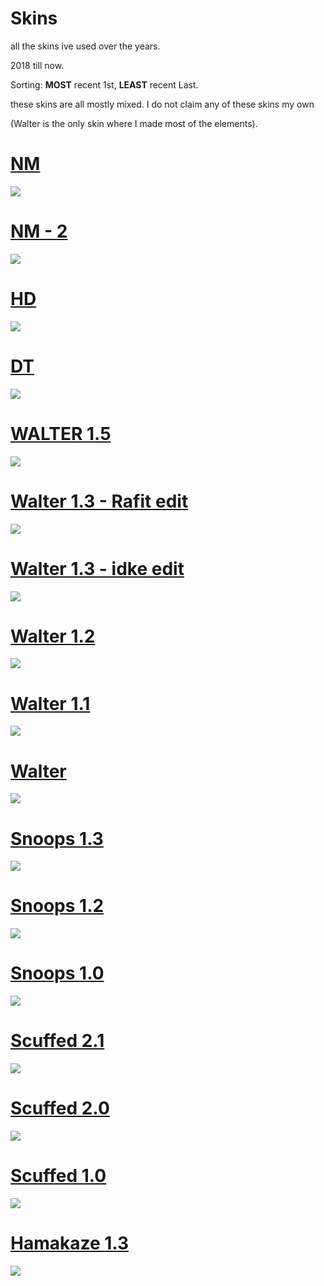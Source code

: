 # Skins
all the skins ive used over the years. 

2018 till now.

Sorting: **MOST** recent 1st, **LEAST** recent Last.

these skins are all mostly mixed. I do not claim any of these skins my own

(Walter is the only skin where I made most of the elements).
		        

# [NM](https://cdn.discordapp.com/attachments/672200896146309136/1171950528578736148/NM.osk?ex=655e8afb&is=654c15fb&hm=edacef36173d4c30497b387c99e889974262135a90704e7b7224576f9c3c85b8&)
![](https://cdn.discordapp.com/attachments/672200896146309136/1171950180044648458/screenshot1459.jpg?ex=655e8aa8&is=654c15a8&hm=e491c31d83b64498875fe53aa9ea81d216108b8f33bc0f0c73345c515c40d9ba&)

# [NM - 2](https://cdn.discordapp.com/attachments/672200896146309136/1171953455510863902/NM_-_2.osk?ex=655e8db5&is=654c18b5&hm=2ec1426ad8928440d97ecc1877fb43805ba26f94b328968b407ed0bbf1200aba&)
![](https://cdn.discordapp.com/attachments/672200896146309136/1171955428683415572/screenshot1463.jpg?ex=655e8f8c&is=654c1a8c&hm=6ca206c44b96accb5f1c80002941d921bc5b349dd0952f334586a118af723023&)

# [HD](https://cdn.discordapp.com/attachments/672200896146309136/1171952483304734740/HD.osk?ex=655e8ccd&is=654c17cd&hm=0c9ab1ff029361ef15824eab0d593463ed0fa77239f4d8d892183c5d97c57dd7&)
![](https://cdn.discordapp.com/attachments/672200896146309136/1171952455639122041/screenshot1462.jpg?ex=655e8cc7&is=654c17c7&hm=bbdcc17c2ca53942d7f090461c4c759e999da2e7cf64788df90c049c8450ffd8&)

# [DT](https://cdn.discordapp.com/attachments/672200896146309136/1171954855661809755/DT.osk?ex=655e8f03&is=654c1a03&hm=0149752bb455b4c8343b045f4af228c961cba6524708b2960363f7749e179ba0&)
![](https://cdn.discordapp.com/attachments/672200896146309136/1171955080270970940/screenshot1469.jpg?ex=655e8f39&is=654c1a39&hm=4c1399b799a9413023074286ffa5a49ebba7c97a68bbec1809ed94845bef1b19&)

# [WALTER 1.5](https://cdn.discordapp.com/attachments/672200896146309136/1171959373384384562/WALTER_1.5.osk?ex=655e9338&is=654c1e38&hm=0fdc59ab248e20031bdd6397dee8255ce9c42acda6812e8807c6f97890742da3&)
![](https://cdn.discordapp.com/attachments/672200896146309136/1171959275141210162/screenshot1474.jpg?ex=655e9321&is=654c1e21&hm=eeaf71d299ebc96d9e581c72df41764025b906b08541695d20c4b4139b7ac0c4&)

# [Walter 1.3 - Rafit edit](https://cdn.discordapp.com/attachments/672200896146309136/1171961326491410604/walter_1.3_-_Rafis_edit.osk?ex=655e950a&is=654c200a&hm=36d1b500a11f5c36306e640a20d0ae5a8378bc8b9d38efe677ff9e1f75591b17&)
![](https://cdn.discordapp.com/attachments/672200896146309136/1171961060962619402/screenshot1480.jpg?ex=655e94ca&is=654c1fca&hm=86e0bcc8c1ade5088179d8ec1c4b0a4a47359b2f0467dec0e29c7374bc2d244b&)

# [Walter 1.3 - idke edit](https://cdn.discordapp.com/attachments/672200896146309136/1171963435253256243/Walter_1.3_-_idke_edit.osk?ex=655e9700&is=654c2200&hm=1129654236eca21a2606e0ff4329866f3e85101b9759804ef6d6e39c158df9d2&)
![](https://cdn.discordapp.com/attachments/672200896146309136/1171962985607082045/screenshot1483.jpg?ex=655e9695&is=654c2195&hm=e72bd8302caa7d2d4b2a6f935742a215da1ee6d1a7516bd8201bef3763aecc17&)

# [Walter 1.2](https://cdn.discordapp.com/attachments/672200896146309136/1171964862260318228/Walter_1.2.osk?ex=655e9855&is=654c2355&hm=3b5ccd01bd0d45fba118d3212f0d7d38f6dbe9d7046b36c42abde63ef9164b4c&)
![](https://cdn.discordapp.com/attachments/672200896146309136/1171964577504841770/screenshot1488.jpg?ex=655e9811&is=654c2311&hm=2fa250b1f8e3ca844c95ce51cbf32bd7b916c086b9be808e3cfe530680b4cbf9&)

# [Walter 1.1](https://cdn.discordapp.com/attachments/672200896146309136/1171969202807111690/Walter_1.1.osk?ex=655e9c60&is=654c2760&hm=00a5630d65152d81655b7edb0b94cd2e7978fe54755dc20ca2b3330d3cae5f78&)
![](https://cdn.discordapp.com/attachments/672200896146309136/1171969002826891334/screenshot1490.jpg?ex=655e9c30&is=654c2730&hm=09e30935498a922743a3f8e3b4765d4b34c011e693e6fce403e250bc91b6f92e&)

# [Walter](https://cdn.discordapp.com/attachments/672200896146309136/1171970728900448286/Walter.osk?ex=655e9dcb&is=654c28cb&hm=01bc6ed8ad3d5741ed58dc6604b0b79f6e20c54f1f235da8de11d5cc11e8a272&)
![](https://cdn.discordapp.com/attachments/672200896146309136/1171970666677944323/screenshot1491.jpg?ex=655e9dbd&is=654c28bd&hm=9eea2fc8ddfe8e5ca36c0dd8de92c4af4b64e82acc545a2d4c986c4b48150d99&)

# [Snoops 1.3](https://cdn.discordapp.com/attachments/672200896146309136/1171973078297878630/Snoops_1.3.osk?ex=655e9ffc&is=654c2afc&hm=beafa57f0c7f2c7efb1cdf4e112c94c31a4db5034ceecf2869641112a34611ad&)
![](https://cdn.discordapp.com/attachments/672200896146309136/1171972646150340700/screenshot1493.jpg?ex=655e9f95&is=654c2a95&hm=8eaafda80d8c6eb6a15e3a7ba85afa0923fdeec4f0c57228a203ad77b42eca2b&)

# [Snoops 1.2](https://cdn.discordapp.com/attachments/672200896146309136/1171973520847294545/Snoops_1.2.osk?ex=655ea065&is=654c2b65&hm=f7ac64c2c6cc8dd48153b43334db029ce14deef079f40872da74bca814ef111d&)
![](https://cdn.discordapp.com/attachments/672200896146309136/1171973664003084398/screenshot1494.jpg?ex=655ea087&is=654c2b87&hm=4cc2d531c4f8a5afc905dfb5217e690395c8c7a6c5e02ce33c7027ec78db7ca7&)

# [Snoops 1.0](https://cdn.discordapp.com/attachments/672200896146309136/1171953696259707031/Snoops_1.0.osk?ex=655e8def&is=654c18ef&hm=14438c5cf41b405dc2c49d778bf6edc35e6a056b1fceff3427448ba13f604d92&)
![](https://cdn.discordapp.com/attachments/672200896146309136/1171974739867226183/screenshot1497.jpg?ex=655ea188&is=654c2c88&hm=b6d49776013513cc1f85b374646734b6fc616d7bb1fa4bddd806fdc9f2b23b9f&)

# [Scuffed 2.1](https://cdn.discordapp.com/attachments/672200896146309136/1171975430480351332/s.s._Scuffed_2.1.osk?ex=655ea22c&is=654c2d2c&hm=d420cfbae02c93f5f3df72df369ccb88f14a246bfc4ba5653bb7de0ab0ab0491&)
![](https://cdn.discordapp.com/attachments/672200896146309136/1171975257343668375/screenshot1498.jpg?ex=655ea203&is=654c2d03&hm=45a0e7ef42dcf329479b651d822e7db71a5d77d62e8235501d0e0758695244b8&)

# [Scuffed 2.0](https://cdn.discordapp.com/attachments/672200896146309136/1171976667070210088/s.s._Scuffed_2.0.osk?ex=655ea353&is=654c2e53&hm=fffd385f02404610a7bf7a02e7d82dcb7ac69afef35609d68bf63a45c8ceed00&)
![](https://cdn.discordapp.com/attachments/672200896146309136/1171976561461842032/screenshot1499.jpg?ex=655ea33a&is=654c2e3a&hm=516b68c5c0a516ddb3b6efc51c3f6278bc5c2f7975e1867c3980982e9e302227&)

# [Scuffed 1.0](https://cdn.discordapp.com/attachments/672200896146309136/1171978721213829190/Seoul_16-9_ORIGINAL_SCUFFED_s.s..osk?ex=655ea53d&is=654c303d&hm=4ac7c9e859832290f0bd6fd98f5cefb2e532bde2178783e61fe26d71909ce617&)
![](https://cdn.discordapp.com/attachments/672200896146309136/1171977877697351700/screenshot1503.jpg?ex=655ea474&is=654c2f74&hm=cadd4939a3da35340872980f7915a654c3be1461764783ba105e60a94e5e7751&)

# [Hamakaze 1.3](https://cdn.discordapp.com/attachments/672200896146309136/1171979640278110288/Hamakaze.osk?ex=655ea618&is=654c3118&hm=fea78fe2f9f5940f52049aded3881dda4b8435488ff5c547c83f4a5421597eb8&)
![](https://cdn.discordapp.com/attachments/672200896146309136/1171979395561439242/screenshot1506.jpg?ex=655ea5de&is=654c30de&hm=ed59ae9673e4ae84d33d87c2a3a2d12c411319663a4d2ce2876a1df27631e169&)


